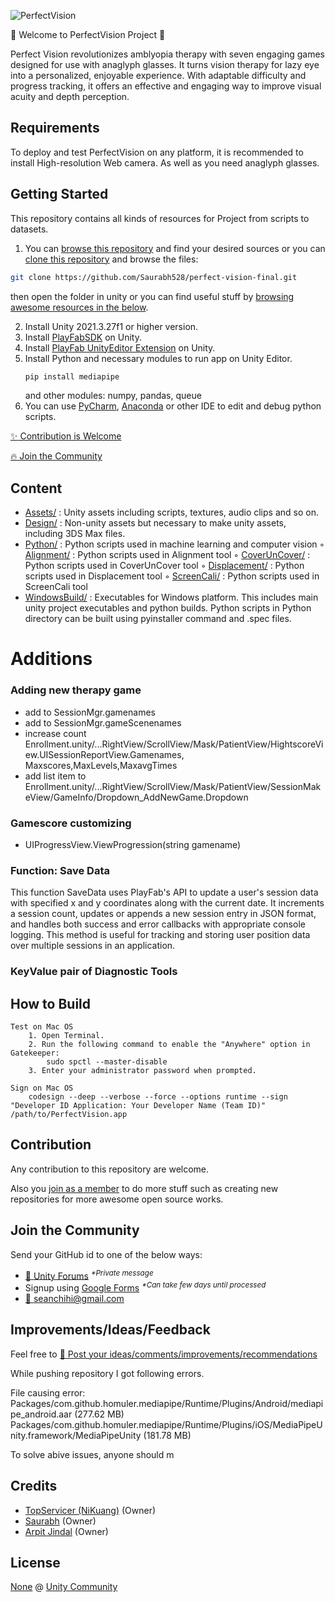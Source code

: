 ![PerfectVision](https://github.com/Saurabh528/perfect-vision-final/assets/149320858/83c17cf2-feaa-4b85-a59f-f8cf6b32152e)

:tada: Welcome to PerfectVision Project :tada:

Perfect Vision revolutionizes amblyopia therapy with seven engaging games designed for use with anaglyph glasses. It turns vision therapy for lazy eye into a personalized, enjoyable experience. With adaptable difficulty and progress tracking, it offers an effective and engaging way to improve visual acuity and depth perception.

## Requirements
To deploy and test PerfectVision on any platform, it is recommended to install High-resolution Web camera.
As well as you need anaglyph glasses.
## Getting Started

This repository contains all kinds of resources for Project from scripts to datasets.

1. You can [browse this repository](#content) and find your desired sources or you can [clone this repository](https://help.github.com/articles/cloning-a-repository/) and browse the files:

```bash
git clone https://github.com/Saurabh528/perfect-vision-final.git
```

then open the folder in unity or you can find useful stuff by [browsing awesome resources in the below](#resources).

2. Install Unity 2021.3.27f1 or higher version.
3. Install [PlayFabSDK](https://github.com/PlayFab/UnitySDK/releases/) on Unity.
4. Install [PlayFab UnityEditor Extension](https://github.com/PlayFab/UnityEditorExtensions/releases/) on Unity.
5. Install Python and necessary modules to run app on Unity Editor.
	```bash
	pip install mediapipe
	```
	and other modules: numpy, pandas, queue
6. You can use [PyCharm](https://www.jetbrains.com/pycharm/download/), [Anaconda](https://www.anaconda.com/download) or other IDE to edit and debug python scripts.



[:sparkles: Contribution is Welcome](#contribution)

[:fire: Join the Community](#join-the-community)


## Content

- [Assets/](https://github.com/Saurabh528/perfect-vision-final/tree/master/Assets) : Unity assets including scripts, textures, audio clips and so on.
- [Design/](https://github.com/Saurabh528/perfect-vision-final/tree/master/Design) : Non-unity assets but necessary to make unity assets, including 3DS Max files.
- [Python/](https://github.com/Saurabh528/perfect-vision-final/tree/master/Python) : Python scripts used in machine learning and computer vision
	◦ [Alignment/](https://github.com/Saurabh528/perfect-vision-final/tree/master/Python/Alignment) : Python scripts used in Alignment tool
	◦ [CoverUnCover/](https://github.com/Saurabh528/perfect-vision-final/tree/master/Python/CoverUnCover) : Python scripts used in CoverUnCover tool
	◦ [Displacement/](https://github.com/Saurabh528/perfect-vision-final/tree/master/Python/Displacement) : Python scripts used in Displacement tool
	◦ [ScreenCali/](https://github.com/Saurabh528/perfect-vision-final/tree/master/Python/ScreenCali) : Python scripts used in ScreenCali tool
- [WindowsBuild/](https://github.com/Saurabh528/perfect-vision-final/tree/master/WindowsBuild) : Executables for Windows platform. This includes main unity project executables and python builds. Python scripts in Python directory can be built using pyinstaller command and .spec files.

# Additions

### Adding new therapy game
- add to SessionMgr.gamenames
- add to SessionMgr.gameScenenames
- increase count Enrollment.unity/...RightView/ScrollView/Mask/PatientView/HightscoreView.UISessionReportView.Gamenames, Maxscores,MaxLevels,MaxavgTimes
- add list item to Enrollment.unity/...RightView/ScrollView/Mask/PatientView/SessionMakeView/GameInfo/Dropdown_AddNewGame.Dropdown

### Gamescore customizing
- UIProgressView.ViewProgression(string gamename)

### Function: Save Data
This function SaveData uses PlayFab's API to update a user's session data with specified x and y coordinates along with the current date. It increments a session count, updates or appends a new session entry in JSON format, and handles both success and error callbacks with appropriate console logging. This method is useful for tracking and storing user position data over multiple sessions in an application.

### KeyValue pair of Diagnostic Tools



## How to Build
	Test on Mac OS
		1. Open Terminal.
		2. Run the following command to enable the "Anywhere" option in Gatekeeper:
			sudo spctl --master-disable
		3. Enter your administrator password when prompted.

	Sign on Mac OS
		codesign --deep --verbose --force --options runtime --sign "Developer ID Application: Your Developer Name (Team ID)" /path/to/PerfectVision.app




## Contribution

Any contribution to this repository are welcome.

Also you [join as a member](#join-the-community) to do more stuff such as creating new repositories for more awesome open source works.


## Join the Community

Send your GitHub id to one of the below ways:

- [:speech_balloon: Unity Forums](https://forum.unity3d.com/conversations/add?to=mgear) <sup><i>*Private message</i></sup>
- Signup using [Google Forms](https://goo.gl/forms/DFspn3ByJBoLWEth2) <sup><i>*Can take few days until processed</i></sup>
- [:e-mail: seanchihi@gmail.com](mailto:seanchihi@gmail.com)



## Improvements/Ideas/Feedback

Feel free to [:postbox: Post your ideas/comments/improvements/recommendations](https://github.com/Saurabh528/perfect-vision-final/issues)

While pushing repository I got following errors.

File causing error:
Packages/com.github.homuler.mediapipe/Runtime/Plugins/Android/mediapipe_android.aar (277.62 MB)
Packages/com.github.homuler.mediapipe/Runtime/Plugins/iOS/MediaPipeUnity.framework/MediaPipeUnity (181.78 MB)

To solve abive issues, anyone should m

## Credits

- [TopServicer (NiKuang)](https://github.com/NiKuang413) (Owner)
- [Saurabh](https://github.com/Saurabh528) (Owner)
- [Arpit Jindal](https://github.com/Arpit-Jindal) (Owner)


## License

[None](https://github.com/Saurabh528/perfect-vision-final/LICENSE) @ [Unity Community](https://github.com/UnityCommunity/)

